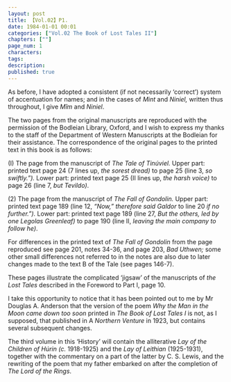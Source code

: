 ```yaml
---
layout: post
title: 【Vol.02】P1.
date: 1984-01-01 00:01
categories: ["Vol.02 The Book of Lost Tales II"]
chapters: [""]
page_num: 1
characters: 
tags: 
description: 
published: true
---
```


<p style="text-indent: 0;">
As before, I have adopted a consistent (if not necessarily ‘correct’) system of accentuation for names; and in the cases of <I>Mint</I> and <I>Niniel,</I> written thus throughout, I give <I>Mîm</I> and <I>Niniel</I>.
</p>

The two pages from the original manuscripts are reproduced with the permission of the Bodleian Library, Oxford, and I wish to express my thanks to the staff of the Department of Western Manuscripts at the Bodleian for their assistance. The correspondence of the original pages to the printed text in this book is as follows:

(I) The page from the manuscript of <I>The Tale of Tinúviel.</I> Upper part: printed text page 24 (7 lines up, <I>the sorest dread)</I> to page 25 (line 3, <I>so swiftly.”).</I> Lower part: printed text page 25 (II lines up, <I>the harsh voice)</I> to page 26 (line 7, <I>but Tevildo)</I>.

(2) The page from the manuscript of <I>The Fall of Gondolin.</I> Upper part: printed text page 189 (line 12, <I>“Now,” therefore said Galdor</I> to line 20 <I>if no further.”).</I> Lower part: printed text page 189 (line 27, <I>But the others, led by one Legolas Greenleaf)</I> to page 190 (line II, <I>leaving the main company to follow he)</I>.

For differences in the printed text of <I>The Fall of Gondolin</I> from the page reproduced see page 201, notes 34-36, and page 203, <I>Bad Uthwen;</I> some other small differences not referred to in the notes are also due to later changes made to the text B of the Tale (see pages 146-7).

These pages illustrate the complicated ‘jigsaw’ of the manuscripts of <I>the Lost Tales</I> described in the Foreword to Part I, page 10.

I take this opportunity to notice that it has been pointed out to me by Mr Douglas A. Anderson that the version of the poem <I>Why the Man in the Moon came down too soon</I> printed in <I>The Book of Lost Tales I</I> is not, as I supposed, that published in A <I>Northern Venture</I> in 1923, but contains several subsequent changes.

The third volume in this ‘History’ will contain the alliterative <I>Lay of the Children of Húrin (c.</I> 1918-1925) and the <I>Lay of Leithian</I> (1925-1931), together with the commentary on a part of the latter by C. S. Lewis, and the rewriting of the poem that my father embarked on after the completion of <I>The Lord of the Rings</I>.

